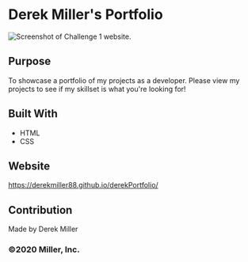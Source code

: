 # Derek Miller's Portfolio

![Screenshot of Challenge 1 website.](/assets/images/websiteScreenshot.PNG.jpg?raw=true "Derek Miller Portfolio screenshot")

## Purpose
To showcase a portfolio of my projects as a developer. Please view my projects to see if my skillset is what you're looking for!

## Built With
* HTML
* CSS

## Website
https://derekmiller88.github.io/derekPortfolio/

## Contribution
Made by Derek Miller

### ©️2020 Miller, Inc. 